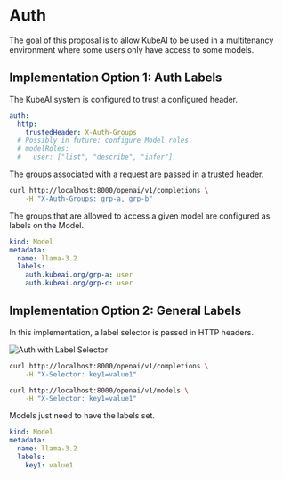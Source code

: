 # Auth

The goal of this proposal is to allow KubeAI to be used in a multitenancy environment where
some users only have access to some models.

## Implementation Option 1: Auth Labels

The KubeAI system is configured to trust a configured header.

```yaml
auth:
  http:
    trustedHeader: X-Auth-Groups
  # Possibly in future: configure Model roles.
  # modelRoles:
  #   user: ["list", "describe", "infer"]
```

The groups associated with a request are passed in a trusted header.

```bash
curl http://localhost:8000/openai/v1/completions \
    -H "X-Auth-Groups: grp-a, grp-b"
```

The groups that are allowed to access a given model are configured as labels on the Model.

```yaml
kind: Model
metadata:
  name: llama-3.2
  labels:
    auth.kubeai.org/grp-a: user
    auth.kubeai.org/grp-c: user
```

## Implementation Option 2: General Labels

In this implementation, a label selector is passed in HTTP headers.

![Auth with Label Selector](../diagrams/auth-with-label-selector.excalidraw.png)

```bash
curl http://localhost:8000/openai/v1/completions \
    -H "X-Selector: key1=value1"

curl http://localhost:8000/openai/v1/models \
    -H "X-Selector: key1=value1"
```

Models just need to have the labels set.

```yaml
kind: Model
metadata:
  name: llama-3.2
  labels:
    key1: value1
```
